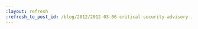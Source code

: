 ```yaml
---
:layout: refresh
:refresh_to_post_id: /blog/2012/2012-03-06-critical-security-advisory-in-jenkins-core
---
```

